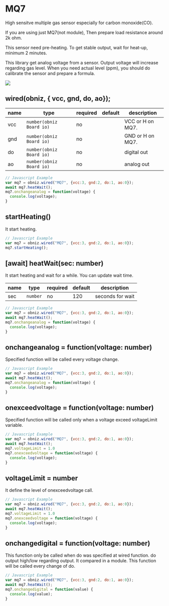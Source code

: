 # MQ7
High sensitve multiple gas sensor especially for carbon monoxide(CO).

If you are using just MQ7(not module), Then prepare load resistance around 2k ohm.

This sensor need pre-heating. To get stable output, wait for heat-up, minimum 2 minutes.

This library get analog voltage from a sensor. Output voltage will increase regarding gas level. When you need actual level (ppm), you should do calibrate the sensor and prepare a formula.

![](image.jpg)

## wired(obniz,  { vcc, gnd, do, ao});

| name | type                     | required | default | description      |
|------|--------------------------|----------|---------|------------------|
| vcc  | `number(obniz Board io)` | no       | &nbsp;  | VCC or H on MQ7. |
| gnd  | `number(obniz Board io)` | no       | &nbsp;  | GND or H on MQ7. |
| do   | `number(obniz Board io)` | no       | &nbsp;  | digital out      |
| ao   | `number(obniz Board io)` | no       | &nbsp;  | analog out       |

```Javascript
// Javascript Example
var mq7 = obniz.wired("MQ7", {vcc:3, gnd:2, do:1, ao:0});
await mq7.heatWait();
mq7.onchangeanalog = function(voltage) {
  console.log(voltage);
}
```

## startHeating()

It start heating.

```Javascript
// Javascript Example
var mq7 = obniz.wired("MQ7", {vcc:3, gnd:2, do:1, ao:0});
mq7.startHeating();
```

## [await] heatWait(sec: number)

It start heating and wait for a while.
You can update wait time.

| name | type     | required | default | description      |
|------|----------|----------|---------|------------------|
| sec  | `number` | no       | 120     | seconds for wait |

```Javascript
// Javascript Example
var mq7 = obniz.wired("MQ7", {vcc:3, gnd:2, do:1, ao:0});
await mq7.heatWait();
mq7.onchangeanalog = function(voltage) {
  console.log(voltage);
}
```

## onchangeanalog = function(voltage: number)

Specified function will be called every voltage change.

```Javascript
// Javascript Example
var mq7 = obniz.wired("MQ7", {vcc:3, gnd:2, do:1, ao:0});
await mq7.heatWait();
mq7.onchangeanalog = function(voltage) {
  console.log(voltage);
}
```

## onexceedvoltage = function(voltage: number)

Specified function will be called only when a voltage exceed voltageLimit variable.

```Javascript
// Javascript Example
var mq7 = obniz.wired("MQ7", {vcc:3, gnd:2, do:1, ao:0});
await mq7.heatWait();
mq7.voltageLimit = 1.0
mq7.onexceedvoltage = function(voltage) {
  console.log(voltage);
}
```

## voltageLimit = number

It define the level of onexceedvoltage call.

```Javascript
// Javascript Example
var mq7 = obniz.wired("MQ7", {vcc:3, gnd:2, do:1, ao:0});
await mq7.heatWait();
mq7.voltageLimit = 1.0
mq7.onexceedvoltage = function(voltage) {
  console.log(voltage);
}
```

## onchangedigital = function(voltage: number)

This function only be called when do was specified at wired function.
do output high/low regarding output. It compared in a module.
This function will be called every change of do.

```Javascript
// Javascript Example
var mq7 = obniz.wired("MQ7", {vcc:3, gnd:2, do:1, ao:0});
await mq7.heatWait();
mq7.onchangedigital = function(value) {
  console.log(value);
}
```